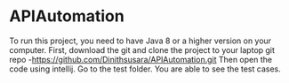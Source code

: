 # APIAutomation
To run this project, you need to have Java 8 or a higher version on your computer.
First, download the git and clone the project to your laptop
git repo -https://github.com/Dinithsusara/APIAutomation.git
Then open the code using intellij.
Go to the test folder.
You are able to see the test cases.
